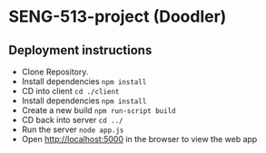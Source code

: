 # SENG-513-project (Doodler)
## Deployment instructions
- Clone Repository.
- Install dependencies ```npm install```
- CD into client ```cd ./client```
- Install dependencies ```npm install```
- Create a new build ```npm run-script build```
- CD back into server ```cd ../```
- Run the server ```node app.js```
- Open  [http://localhost:5000](http://localhost:5000) in the browser to view the web app
